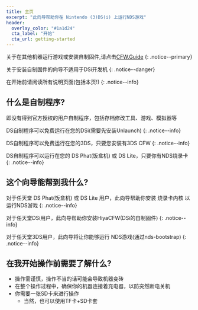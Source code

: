 ```yaml
---
title: 主页
excerpt: "此向导帮助你在 Nintendo (3)DS(i) 上运行NDS游戏"
header:
  overlay_color: "#1a1d24"
  cta_label: "开始"
  cta_url: getting-started
---
```

关于在其他机器运行游戏或安装自制固件,请点击[CFW.Guide](https://cfw.guide)
{: .notice--primary}

关于安装自制固件的向导不适用于DSi开发机
{: .notice--danger}

在开始前请阅读所有说明页面(包括本页!)
{: .notice--info}
## 什么是自制程序?

即没有得到官方授权的用户自制程序，包括存档修改工具、游戏、模拟器等

DS自制程序可以免费运行在您的DSi(需要先安装Unlaunch)
{: .notice--info}

DS自制程序可以免费运行在您的3DS，只要您安装有3DS CFW
{: .notice--info}

DS自制程序可以运行在您的 DS Phat(饭盒机) 或 DS Lite，只要你有NDS烧录卡
{: .notice--info}

## 这个向导能帮到我什么?

对于任天堂 DS Phat(饭盒机) 或 DS Lite 用户，此向导帮助你安装 烧录卡内核 以运行NDS游戏
{: .notice--info}

对于任天堂DSi用户，此向导帮助你安装HiyaCFW(DSi的自制固件)
{: .notice--info}

对于任天堂3DS用户，此向导将让你能够运行 NDS游戏(通过nds-bootstrap)
{: .notice--info}

## 在我开始操作前需要了解什么?

- 操作需谨慎，操作不当的话可能会导致机器变砖
- 在整个操作过程中，确保你的机器连接着充电器，以防突然断电关机
- 你需要一张SD卡来进行操作
  - 当然，也可以使用TF卡+SD卡套
